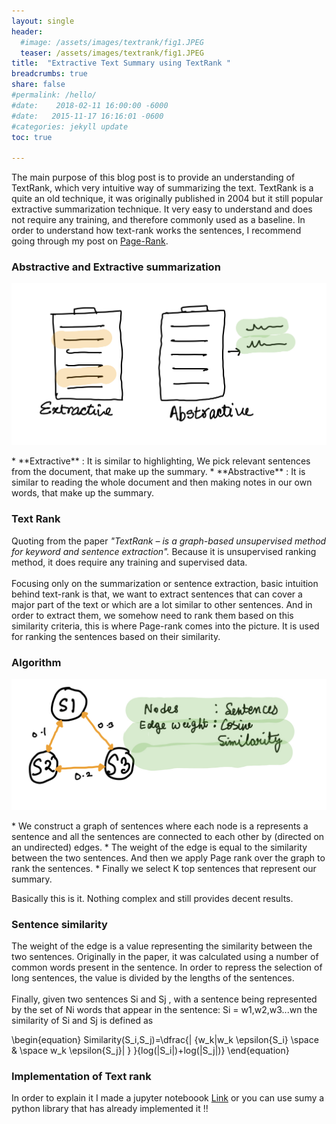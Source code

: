```yaml
---
layout: single
header:
  #image: /assets/images/textrank/fig1.JPEG
  teaser: /assets/images/textrank/fig1.JPEG
title:  "Extractive Text Summary using TextRank "
breadcrumbs: true
share: false
#permalink: /hello/
#date:    2018-02-11 16:00:00 -6000
#date:   2015-11-17 16:16:01 -0600
#categories: jekyll update
toc: true

---
```

The main purpose of this blog post is to provide an understanding of TextRank, which very intuitive way of summarizing the text. TextRank is a quite an old technique, it was originally published in 2004 but it still popular extractive summarization technique. It very easy to understand and does not require any training, and therefore commonly used as a baseline. In order to understand how text-rank works the sentences, I recommend going through my post on [Page-Rank](https://isarth.github.io/pagerank/). 

###  Abstractive and Extractive summarization
<p align='center'>
<img src="/assets/images/textrank/fig1.JPEG">

</p>
* **Extractive**  : It is similar to highlighting, We pick relevant sentences from the document, that make up the summary. 
* **Abstractive** : It is similar to reading the whole document and then making notes in our own words, that make up the summary.

### Text Rank
Quoting from the paper *"TextRank – is a graph-based unsupervised method for keyword and sentence
extraction".* Because it is unsupervised ranking method, it does require any training and supervised data.<br/><br />
 Focusing only on the summarization or sentence extraction, basic intuition behind text-rank is that, we want to extract sentences that can cover a major part of the text or which are a lot similar to other sentences. And in order to extract them, we somehow need to rank them based on this similarity criteria, this is where Page-rank comes into the picture. It is used for ranking the sentences based on their similarity.

### Algorithm
<p align='center'>
<img src="/assets/images/textrank/fig2.JPEG">

</p>
* We construct a graph of sentences where each node is a represents a sentence and all the sentences are connected to each other by (directed on an undirected) edges. 
* The weight of the edge is equal to the similarity between the two sentences. And then we apply Page rank over the graph to rank the sentences. 
* Finally we select K top sentences that represent our summary.

Basically this is it. Nothing complex and still provides decent results.

### Sentence similarity

The weight of the edge is a value representing the similarity between the two sentences. Originally in the paper, it was calculated using a number of common words present in the sentence. In order to repress the selection of long sentences, the value is divided by the lengths of the sentences. <br/><br/>
Finally, given two sentences Si and Sj  , with a sentence being represented by the set of Ni words that appear in the sentence: Si = w1,w2,w3...wn the similarity of Si and Sj is defined as


<script type="text/javascript" async
  src="https://cdnjs.cloudflare.com/ajax/libs/mathjax/2.7.1/MathJax.js?config=TeX-AMS-MML_HTMLorMML">
</script>
\begin{equation}
 Similarity(S_i,S_j)=\dfrac{| {w_k|w_k \epsilon{S_i} \space \& \space w_k \epsilon{S_j}| } }{log(|S_i|)+log(|S_j|)} 
\end{equation}

### Implementation of Text rank

In order to explain it I made a jupyter noteboook [Link](https://github.com/isarth/text_rank/blob/master/exp/text_rank.ipynb) or you can use sumy a python library that has already implemented it !!




